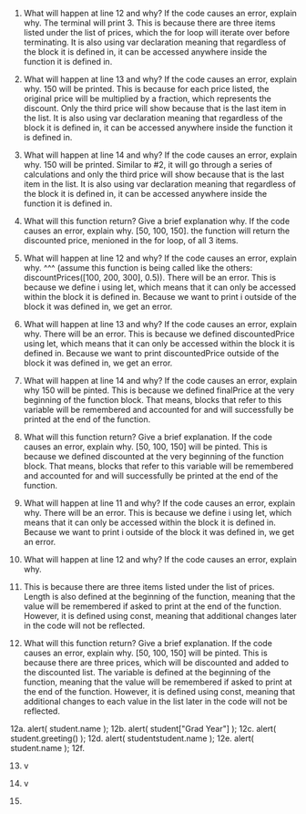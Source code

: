 1. What will happen at line 12 and why? If the code causes an error, explain why.
The terminal will print 3. This is because there are three items listed under the list of prices, which the for loop will iterate over before terminating. It is also using var declaration meaning that regardless of the block it is defined in, it can be accessed anywhere inside the function it is defined in.

2. What will happen at line 13 and why? If the code causes an error, explain why.
150 will be printed. This is because for each price listed, the original price will be multiplied by a fraction, which represents the discount. Only the third price will show because that is the last item in the list. It is also using var declaration meaning that regardless of the block it is defined in, it can be accessed anywhere inside the function it is defined in.

3. What will happen at line 14 and why? If the code causes an error, explain why.
150 will be printed. Similar to #2, it will go through a series of calculations and only the third price will show because that is the last item in the list. It is also using var declaration meaning that regardless of the block it is defined in, it can be accessed anywhere inside the function it is defined in.

4. What will this function return? Give a brief explanation why. If the code causes an error, explain why.
[50, 100, 150]. the function will return the discounted price, menioned in the for loop, of all 3 items.

5. What will happen at line 12 and why?  If the code causes an error, explain why. ^^^ (assume this function is being called like the others: discountPrices([100, 200, 300], 0.5)).
There will be an error. This is because we define i using let, which means that it can only be accessed within the block it is defined in. Because we want to print i outside of the block it was defined in, we get an error.

6. What will happen at line 13 and why? If the code causes an error, explain why.
There will be an error. This is because we defined discountedPrice using let, which means that it can only be accessed within the block it is defined in. Because we want to print discountedPrice outside of the block it was defined in, we get an error.

7. What will happen at line 14 and why? If the code causes an error, explain why
150 will be pinted. This is because we defined finalPrice at the very beginning of the function block. That means, blocks that refer to this variable will be remembered and accounted for and will successfully be printed at the end of the function.

8. What will this function return? Give a brief explanation. If the code causes an error, explain why.
[50, 100, 150] will be pinted. This is because we defined discounted at the very beginning of the function block. That means, blocks that refer to this variable will be remembered and accounted for and will successfully be printed at the end of the function.

9. What will happen at line 11 and why? If the code causes an error, explain why. 
There will be an error. This is because we define i using let, which means that it can only be accessed within the block it is defined in. Because we want to print i outside of the block it was defined in, we get an error.

10. What will happen at line 12 and why? If the code causes an error, explain why.
3. This is because there are three items listed under the list of prices. Length is also defined at the beginning of the function, meaning that the value will be remembered if asked to print at the end of the function. However, it is defined using const, meaning that additional changes later in the code will not be reflected. 

11. What will this function return? Give a brief explanation. If the code causes an error, explain why.
[50, 100, 150] will be pinted. This is because there are three prices, which will be discounted and added to the discounted list. The variable is  defined at the beginning of the function, meaning that the value will be remembered if asked to print at the end of the function. However, it is defined using const, meaning that additional changes to each value in the list later in the code will not be reflected.

12a. alert( student.name );
12b. alert( student["Grad Year"] );
12c. alert( student.greeting() );
12d. alert( studentstudent.name );
12e. alert( student.name );
12f.



13. v

14. v

15. 
